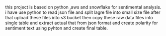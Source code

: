 this project is based on python ,aws and snowflake for sentimental analysis.
i have use python to read json file and split lagre file into small size file
after that upload these files into s3 bucket
then copy these raw data files into single table and extract actual that from json format
and create polarity for sentiment text using pyhton and create final table.
